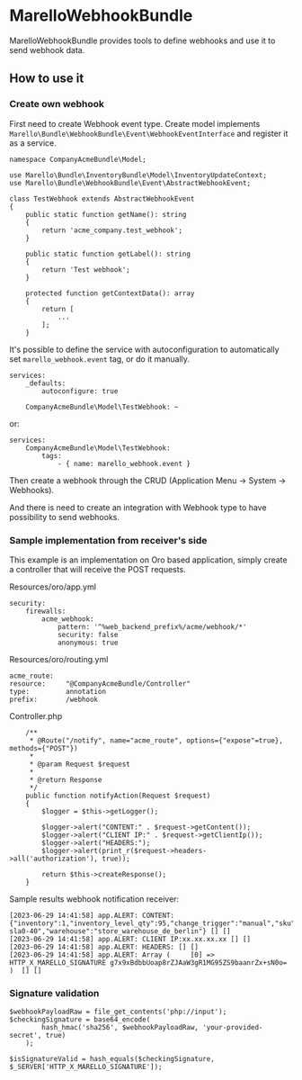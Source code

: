 # MarelloWebhookBundle

MarelloWebhookBundle provides tools to define webhooks and use it to send webhook data.

## How to use it

### Create own webhook

First need to create Webhook event type. Create model implements `Marello\Bundle\WebhookBundle\Event\WebhookEventInterface` and register it as a service.
````
namespace CompanyAcmeBundle\Model;

use Marello\Bundle\InventoryBundle\Model\InventoryUpdateContext;
use Marello\Bundle\WebhookBundle\Event\AbstractWebhookEvent;

class TestWebhook extends AbstractWebhookEvent
{
    public static function getName(): string
    {
        return 'acme_company.test_webhook';
    }

    public static function getLabel(): string
    {
        return 'Test webhook';
    }

    protected function getContextData(): array
    {
        return [
            ...
        ];
    }
````

It's possible to define the service with autoconfiguration to automatically set `marello_webhook.event` tag, or do it manually.
````
services:
    _defaults:
        autoconfigure: true

    CompanyAcmeBundle\Model\TestWebhook: ~
````
or:
````
services:
    CompanyAcmeBundle\Model\TestWebhook:
        tags:
            - { name: marello_webhook.event }
````

Then create a webhook through the CRUD (Application Menu -> System -> Webhooks).

And there is need to create an integration with Webhook type to have possibility to send webhooks.

### Sample implementation from receiver's side

This example is an implementation on Oro based application, simply create a controller that will receive the POST requests.

Resources/oro/app.yml
````
security:
    firewalls:
        acme_webhook:
            pattern: '^%web_backend_prefix%/acme/webhook/*'
            security: false
            anonymous: true
````


Resources/oro/routing.yml
```
acme_route:
resource:     "@CompanyAcmeBundle/Controller"
type:         annotation
prefix:       /webhook
```

Controller.php
````
    /**
     * @Route("/notify", name="acme_route", options={"expose"=true}, methods={"POST"})
     *
     * @param Request $request
     *
     * @return Response
     */
    public function notifyAction(Request $request)
    {
        $logger = $this->getLogger();

        $logger->alert("CONTENT:" . $request->getContent());
        $logger->alert("CLIENT IP:" . $request->getClientIp());
        $logger->alert("HEADERS:");
        $logger->alert(print_r($request->headers->all('authorization'), true));

        return $this->createResponse();
    }
````


Sample results webhook notification receiver:
```
[2023-06-29 14:41:58] app.ALERT: CONTENT:{"inventory":1,"inventory_level_qty":95,"change_trigger":"manual","sku":"EQMBS03009-sla0-40","warehouse":"store_warehouse_de_berlin"} [] []
[2023-06-29 14:41:58] app.ALERT: CLIENT IP:xx.xx.xx.xx [] []
[2023-06-29 14:41:58] app.ALERT: HEADERS: [] []
[2023-06-29 14:41:58] app.ALERT: Array (     [0] => HTTP_X_MARELLO_SIGNATURE g7x9xBdbbUoap8rZJAaW3gR1MG95ZS9baanrZx+sN0o= )  [] []
```

### Signature validation
````
$webhookPayloadRaw = file_get_contents('php://input');
$checkingSignature = base64_encode(
        hash_hmac('sha256', $webhookPayloadRaw, 'your-provided-secret', true)
    );

$isSignatureValid = hash_equals($checkingSignature, $_SERVER['HTTP_X_MARELLO_SIGNATURE']);
````
